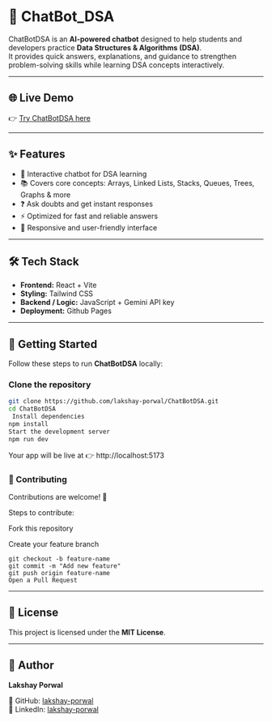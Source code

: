 # 🤖 ChatBot_DSA

ChatBotDSA is an **AI-powered chatbot** designed to help students and developers practice **Data Structures & Algorithms (DSA)**.  
It provides quick answers, explanations, and guidance to strengthen problem-solving skills while learning DSA concepts interactively.  

---

## 🌐 Live Demo
👉 [Try ChatBotDSA here](https://lakshay-porwal.github.io/CHATBOT_DSA/)  

---

## ✨ Features
- 💬 Interactive chatbot for DSA learning  
- 📚 Covers core concepts: Arrays, Linked Lists, Stacks, Queues, Trees, Graphs & more  
- ❓ Ask doubts and get instant responses  
- ⚡ Optimized for fast and reliable answers  
- 📱 Responsive and user-friendly interface  

---

## 🛠️ Tech Stack
- **Frontend:** React + Vite  
- **Styling:** Tailwind CSS  
- **Backend / Logic:** JavaScript + Gemini API key  
- **Deployment:** Github Pages 

---

## 🚀 Getting Started

Follow these steps to run **ChatBotDSA** locally:

###  Clone the repository
```bash
git clone https://github.com/lakshay-porwal/ChatBotDSA.git
cd ChatBotDSA
 Install dependencies
npm install
Start the development server
npm run dev
```
Your app will be live at 👉 http://localhost:5173

### 🤝 Contributing

Contributions are welcome! 🎉

Steps to contribute:

Fork this repository

Create your feature branch
```
git checkout -b feature-name
git commit -m "Add new feature"
git push origin feature-name
Open a Pull Request
```
---

## 📜 License
This project is licensed under the **MIT License**.  

---

## 👤 Author
**Lakshay Porwal**  

🔗 GitHub: [lakshay-porwal](https://github.com/lakshay-porwal)  
💼 LinkedIn: [lakshay-porwal](https://www.linkedin.com/in/lakshay-porwal/)  
